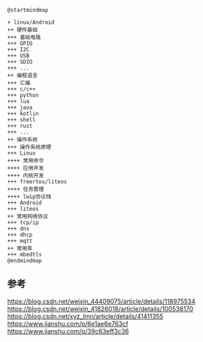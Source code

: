 ```plantuml
@startmindmap

+ linux/Android
++ 硬件基础
+++ 基础电路
+++ GPIO
+++ I2C
+++ USB
+++ SDIO
+++ ...
++ 编程语言
+++ 汇编
+++ c/c++
+++ python
+++ lua
+++ java
+++ kotlin
+++ shell
+++ rust
+++ ...
++ 操作系统
+++ 操作系统原理
+++ Linux
++++ 常用命令
++++ 应用开发
++++ 内核开发
+++ freertos/liteos
++++ 任务管理
++++ lwip协议栈
+++ Android
+++ liteos
++ 常用网络协议
+++ tcp/ip
+++ dns
+++ dhcp
+++ mqtt
++ 常用库
+++ mbedtls
@endmindmap
```

## 参考

https://blog.csdn.net/weixin_44409075/article/details/118975534
https://blog.csdn.net/weixin_41826018/article/details/100538170
https://blog.csdn.net/xyz_lmn/article/details/41411355
https://www.jianshu.com/p/6e1ae6e763cf
https://www.jianshu.com/p/39c63eff3c36